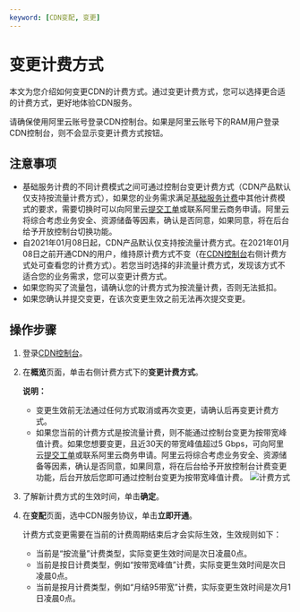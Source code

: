 ```yaml
---
keyword: [CDN变配, 变更]
---
```


# 变更计费方式

本文为您介绍如何变更CDN的计费方式。通过变更计费方式，您可以选择更合适的计费方式，更好地体验CDN服务。

请确保使用阿里云账号登录CDN控制台。如果是阿里云账号下的RAM用户登录CDN控制台，则不会显示变更计费方式按钮。

## 注意事项

-   基础服务计费的不同计费模式之间可通过控制台变更计费方式（CDN产品默认仅支持按流量计费方式），如果您的业务需求满足[基础服务计费](/cn.zh-CN/产品计费/计费方式/基础服务计费.md)中其他计费模式的要求，需要切换时可以向阿里云[提交工单](https://selfservice.console.aliyun.com/ticket/createIndex)或联系阿里云商务申请。阿里云将综合考虑业务安全、资源储备等因素，确认是否同意，如果同意，将在后台给予开放控制台切换功能。
-   自2021年01月08日起，CDN产品默认仅支持按流量计费方式。在2021年01月08日之前开通CDN的用户，维持原计费方式不变（在[CDN控制台](https://cdn.console.aliyun.com)右侧计费方式处可查看您的计费方式）。若您当时选择的非流量计费方式，发现该方式不适合您的业务需求，您可以变更计费方式。
-   如果您购买了流量包，请确认您的计费方式为按流量计费，否则无法抵扣。
-   如果您确认并提交变更，在该次变更生效之前无法再次提交变更。

## 操作步骤

1.  登录[CDN控制台](https://cdn.console.aliyun.com)。

2.  在**概览**页面，单击右侧计费方式下的**变更计费方式**。

    **说明：**

    -   变更生效前无法通过任何方式取消或再次变更，请确认后再变更计费方式。
    -   如果您当前的计费方式是按流量计费，则不能通过控制台变更为按带宽峰值计费。如果您想要变更，且近30天的带宽峰值超过5 Gbps，可向阿里云[提交工单](https://selfservice.console.aliyun.com/ticket/createIndex)或联系阿里云商务申请。阿里云将综合考虑业务安全、资源储备等因素，确认是否同意，如果同意，将在后台给予开放控制台计费变更功能，后台开放后您即可通过控制台变更为按带宽峰值计费。
    ![计费方式](https://static-aliyun-doc.oss-accelerate.aliyuncs.com/assets/img/zh-CN/9452119951/p6037.png)

3.  了解新计费方式的生效时间，单击**确定**。

4.  在**变配**页面，选中CDN服务协议，单击**立即开通**。

    计费方式变更需要在当前的计费周期结束后才会实际生效，生效规则如下：

    -   当前是“按流量”计费类型，实际变更生效时间是次日凌晨0点。
    -   当前是按日计费类型，例如“按带宽峰值”计费，实际变更生效时间是次日凌晨0点。
    -   当前是按月计费类型，例如“月结95带宽”计费，实际变更生效时间是次月1日凌晨0点。

